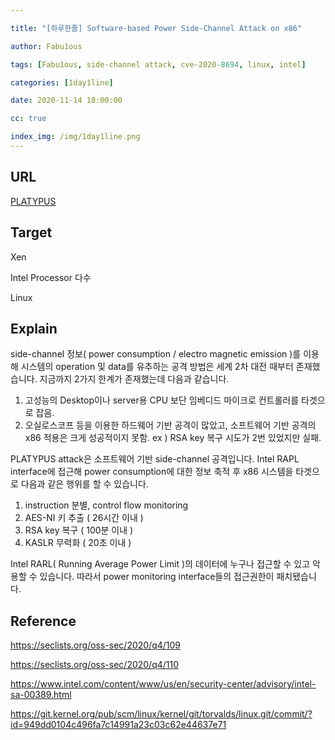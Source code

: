 ```yaml
---

title: "[하루한줄] Software-based Power Side-Channel Attack on x86"

author: Fabu1ous

tags: [Fabu1ous, side-channel attack, cve-2020-8694, linux, intel]

categories: [1day1line]

date: 2020-11-14 18:00:00

cc: true

index_img: /img/1day1line.png
---
```




## URL

[PLATYPUS](https://platypusattack.com/)



## Target

Xen

Intel Processor 다수

Linux



## Explain

side-channel 정보( power consumption / electro magnetic emission )를 이용해 시스템의 operation 및 data를 유추하는 공격 방법은 세계 2차 대전 때부터 존재했습니다. 지금까지 2가지 한계가 존재했는데 다음과 같습니다.

1. 고성능의 Desktop이나 server용 CPU 보단 임베디드 마이크로 컨트롤러를 타겟으로 잡음.
2. 오실로스코프 등을 이용한 하드웨어 기반 공격이 많았고, 소프트웨어 기반 공격의 x86 적용은 크게 성공적이지 못함. ex ) RSA key 복구 시도가 2번 있었지만 실패.



PLATYPUS attack은 소프트웨어 기반 side-channel 공격입니다. Intel RAPL interface에 접근해 power consumption에 대한 정보 축적 후 x86 시스템을 타겟으로 다음과 같은 행위를 할 수 있습니다.

1. instruction 분별, control flow monitoring
2. AES-NI 키 추출 ( 26시간 이내 )
3. RSA key 복구 ( 100분 이내 )
4. KASLR 무력화  ( 20초 이내 )



Intel RARL( Running Average Power Limit )의 데이터에 누구나 접근할 수 있고 악용할 수 있습니다. 따라서 power monitoring interface들의 접근권한이 패치됐습니다.



## Reference 

https://seclists.org/oss-sec/2020/q4/109

https://seclists.org/oss-sec/2020/q4/110

https://www.intel.com/content/www/us/en/security-center/advisory/intel-sa-00389.html

https://git.kernel.org/pub/scm/linux/kernel/git/torvalds/linux.git/commit/?id=949dd0104c496fa7c14991a23c03c62e44637e71